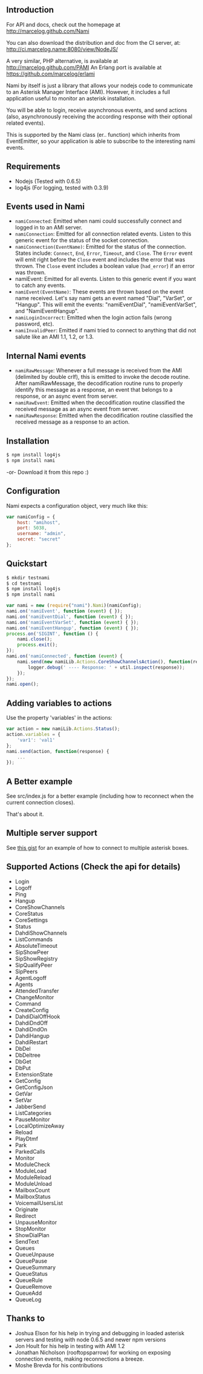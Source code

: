 Introduction
------------

For API and docs, check out the homepage at http://marcelog.github.com/Nami

You can also download the distribution and doc from the CI server, at:
http://ci.marcelog.name:8080/view/NodeJS/

A very similar, PHP alternative, is available at http://marcelog.github.com/PAMI
An Erlang port is available at https://github.com/marcelog/erlami

Nami by itself is just a library that allows your nodejs code to communicate to
an Asterisk Manager Interface (AMI). However, it includes a full application
useful to monitor an asterisk installation.

You will be able to login, receive asynchronous events, and send actions (also,
asynchronously receiving the according response with their optional related
events).

This is supported by the Nami class (er.. function) which inherits from
EventEmitter, so your application is able to subscribe to the interesting nami
events. 

Requirements
------------
 * Nodejs (Tested with 0.6.5)
 * log4js (For logging, tested with 0.3.9)

Events used in Nami
-------------------
 
 * `namiConnected`: Emitted when nami could successfully connect and logged in to
an AMI server.
 * `namiConnection`: Emitted for all connection related events. Listen to this 
generic event for the status of the socket connection.
 * `namiConnection(EventName)`: Emitted for the status of the connection. States 
include: `Connect`, `End`, `Error`, `Timeout`, and `Close`. The `Error` event
will emit right before the `Close` event and includes the error that was thrown. 
The `Close` event includes a boolean value (`had_error`) if an error was thrown. 
 * namiEvent: Emitted for all events. Listen to this generic event if you want
to catch any events.
 * `namiEvent(EventName)`: These events are thrown based on the event name
received. Let's say nami gets an event named "Dial", "VarSet", or "Hangup".
This will emit the events: "namiEventDial", "namiEventVarSet", and
"NamiEventHangup".
 * `namiLoginIncorrect`: Emitted when the login action fails (wrong password,
etc).
 * `namiInvalidPeer`: Emitted if nami tried to connect to anything that did not
salute like an AMI 1.1, 1.2, or 1.3.

Internal Nami events
--------------------
 * `namiRawMessage`: Whenever a full message is received from the
AMI (delimited by double crlf), this is emitted to invoke the decode routine.
After namiRawMessage, the decodification routine runs to properly identify this
message as a response, an event that belongs to a response, or an async event
from server.
 * `namiRawEvent`: Emitted when the decodification routine 
classified the received message as an async event from server.
 * `namiRawResponse`: Emitted when the decodification routine classified the
received message as a response to an action.

Installation
------------
```sh
$ npm install log4js
$ npm install nami
```

 -or-
Download it from this repo :)

Configuration
-------------
Nami expects a configuration object, very much like this:
```js
var namiConfig = {
    host: "amihost",
    port: 5038,
    username: "admin",
    secret: "secret"
};
```
Quickstart
----------
```sh
$ mkdir testnami
$ cd testnami
$ npm install log4js
$ npm install nami
```
```js
var nami = new (require("nami").Nami)(namiConfig);
nami.on('namiEvent', function (event) { });
nami.on('namiEventDial', function (event) { });
nami.on('namiEventVarSet', function (event) { });
nami.on('namiEventHangup', function (event) { });
process.on('SIGINT', function () {
    nami.close();
    process.exit();
});
nami.on('namiConnected', function (event) {
    nami.send(new namiLib.Actions.CoreShowChannelsAction(), function(response){
        logger.debug(' ---- Response: ' + util.inspect(response));
    });
});
nami.open();
```

Adding variables to actions
---------------------------
Use the property 'variables' in the actions:

```js
var action = new namiLib.Actions.Status();
action.variables = {
	'var1': 'val1'
};
nami.send(action, function(response) {
	...
});
```

A Better example
----------------
See src/index.js for a better example (including how to reconnect when the
current connection closes).

That's about it.

Multiple server support
-----------------------
See [this gist](https://gist.github.com/4063103) for an example of how to
connect to multiple asterisk boxes.

Supported Actions (Check the api for details)
---------------------------------------------
 - Login
 - Logoff
 - Ping
 - Hangup
 - CoreShowChannels
 - CoreStatus
 - CoreSettings
 - Status
 - DahdiShowChannels
 - ListCommands
 - AbsoluteTimeout
 - SipShowPeer
 - SipShowRegistry
 - SipQualifyPeer
 - SipPeers
 - AgentLogoff
 - Agents
 - AttendedTransfer
 - ChangeMonitor
 - Command
 - CreateConfig
 - DahdiDialOffHook
 - DahdiDndOff
 - DahdiDndOn
 - DahdiHangup
 - DahdiRestart
 - DbDel
 - DbDeltree
 - DbGet
 - DbPut
 - ExtensionState
 - GetConfig
 - GetConfigJson
 - GetVar
 - SetVar
 - JabberSend
 - ListCategories
 - PauseMonitor
 - LocalOptimizeAway
 - Reload
 - PlayDtmf
 - Park
 - ParkedCalls
 - Monitor
 - ModuleCheck
 - ModuleLoad
 - ModuleReload
 - ModuleUnload
 - MailboxCount
 - MailboxStatus
 - VoicemailUsersList
 - Originate
 - Redirect
 - UnpauseMonitor
 - StopMonitor
 - ShowDialPlan
 - SendText
 - Queues
 - QueueUnpause
 - QueuePause
 - QueueSummary
 - QueueStatus
 - QueueRule
 - QueueRemove
 - QueueAdd
 - QueueLog

Thanks to
--------

 * Joshua Elson for his help in trying and debugging in loaded asterisk servers
and testing with node 0.6.5 and newer npm versions
 * Jon Hoult for his help in testing with AMI 1.2
 * Jonathan Nicholson (rooftopsparrow) for working on exposing connection events,
making reconnections a breeze.
 * Moshe Brevda for his contributions

